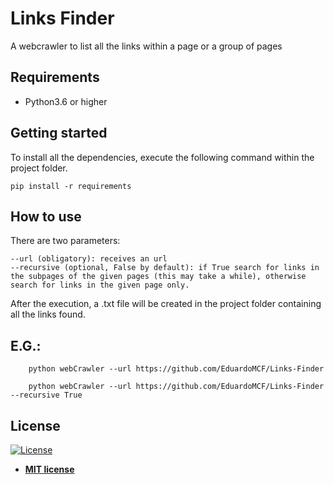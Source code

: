 # Links Finder
A webcrawler to list all the links within a page or a group of pages

## Requirements
- Python3.6 or higher

## Getting started
To install all the dependencies, execute the following command within the project folder.

```
pip install -r requirements
```
## How to use
There are two parameters:

    --url (obligatory): receives an url
    --recursive (optional, False by default): if True search for links in the subpages of the given pages (this may take a while), otherwise search for links in the given page only.

After the execution, a .txt file will be created in the project folder containing all the links found.

## E.G.:

```
    python webCrawler --url https://github.com/EduardoMCF/Links-Finder
```

```
    python webCrawler --url https://github.com/EduardoMCF/Links-Finder --recursive True
```

## License

[![License](http://img.shields.io/:license-mit-blue.svg?style=flat-square)](http://badges.mit-license.org)

- **[MIT license](http://opensource.org/licenses/mit-license.php)**